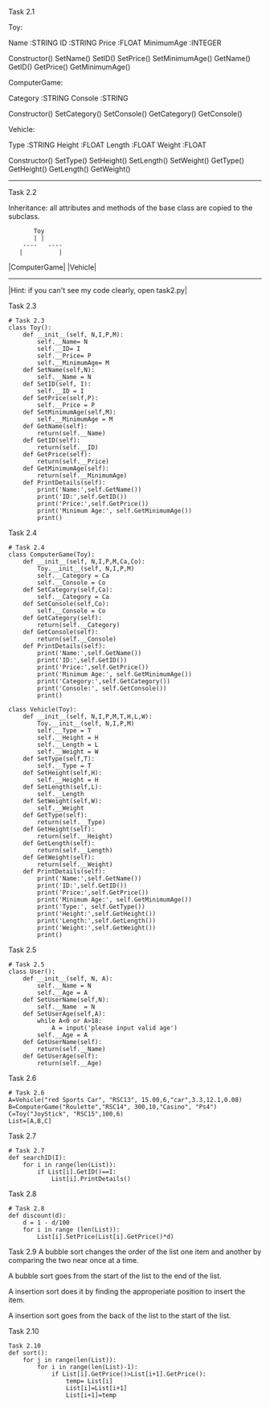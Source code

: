 Task 2.1

Toy:
 
Name       :STRING
ID         :STRING
Price      :FLOAT
MinimumAge :INTEGER

Constructor()
SetName()
SetID()
SetPrice()
SetMinimumAge()
GetName()
GetID()
GetPrice()
GetMinimumAge()


ComputerGame:

Category   :STRING
Console    :STRING

Constructor()
SetCategory()
SetConsole()
GetCategory()
GetConsole() 


Vehicle:

Type       :STRING 
Height     :FLOAT
Length     :FLOAT
Weight     :FLOAT

Constructor()
SetType()
SetHeight()
SetLength()
SetWeight()
GetType()
GetHeight()
GetLength()
GetWeight()

----------------------------------------------------------------

Task 2.2

Inheritance: all attributes and methods of the base class are copied to the subclass.

           Toy
           | |
        ----   ----
       |          |
|ComputerGame| |Vehicle|

----------------------------------------------------------------



|Hint: if you can't see my code clearly, open task2.py| 

Task 2.3
```
# Task 2.3
class Toy():
    def __init__(self, N,I,P,M):
        self.__Name= N
        self.__ID= I
        self.__Price= P
        self.__MinimumAge= M
    def SetName(self,N):
        self.__Name = N
    def SetID(self, I):
        self.__ID = I
    def SetPrice(self,P):
        self.__Price = P
    def SetMinimumAge(self,M):
        self.__MinimumAge = M
    def GetName(self):
        return(self.__Name)
    def GetID(self):
        return(self.__ID)
    def GetPrice(self):
        return(self.__Price)
    def GetMinimumAge(self):
        return(self.__MinimumAge)
    def PrintDetails(self):
        print('Name:',self.GetName())
        print('ID:',self.GetID())
        print('Price:',self.GetPrice())
        print('Minimum Age:', self.GetMinimumAge())
        print()
```

Task 2.4
```
# Task 2.4
class ComputerGame(Toy):
    def __init__(self, N,I,P,M,Ca,Co):
        Toy.__init__(self, N,I,P,M)
        self.__Category = Ca
        self.__Console = Co
    def SetCategory(self,Ca):
        self.__Category = Ca
    def SetConsole(self,Co):
        self.__Console = Co
    def GetCategory(self):
        return(self.__Category)
    def GetConsole(self):
        return(self.__Console)
    def PrintDetails(self):
        print('Name:',self.GetName())
        print('ID:',self.GetID())
        print('Price:',self.GetPrice())
        print('Minimum Age:', self.GetMinimumAge())
        print('Category:',self.GetCategory())
        print('Console:', self.GetConsole())
        print()
    
class Vehicle(Toy):
    def __init__(self, N,I,P,M,T,H,L,W):
        Toy.__init__(self, N,I,P,M)
        self.__Type = T
        self.__Height = H
        self.__Length = L
        self.__Weight = W
    def SetType(self,T):
        self.__Type = T
    def SetHeight(self,H):
        self.__Height = H
    def SetLength(self,L):
        self.__Length
    def SetWeight(self,W):
        self.__Weight
    def GetType(self):
        return(self.__Type)
    def GetHeight(self):
        return(self.__Height)
    def GetLength(self):
        return(self.__Length)
    def GetWeight(self):
        return(self.__Weight)
    def PrintDetails(self):
        print('Name:',self.GetName())
        print('ID:',self.GetID())
        print('Price:',self.GetPrice())
        print('Minimum Age:', self.GetMinimumAge())
        print('Type:', self.GetType())
        print('Height:',self.GetHeight())
        print('Length:',self.GetLength())
        print('Weight:',self.GetWeight())
        print()
```

Task 2.5
```
# Task 2.5
class User():
    def __init__(self, N, A):
        self.__Name = N
        self.__Age = A
    def SetUserName(self,N):
        self.__Name  = N
    def SetUserAge(self,A):
        while A<0 or A>18:
            A = input('please input valid age')
        self.__Age = A 
    def GetUserName(self):
        return(self.__Name)
    def GetUserAge(self):
        return(self.__Age)
```
Task 2.6
```
# Task 2.6
A=Vehicle("red Sports Car", "RSC13", 15.00,6,"car",3.3,12.1,0.08)
B=ComputerGame("Roulette","RSC14", 300,10,"Casino", "Ps4")
C=Toy("JoyStick", "RSC15",100,6)
List=[A,B,C]
```

Task 2.7
```
# Task 2.7
def searchID(I):
    for i in range(len(List)):
        if List[i].GetID()==I:
            List[i].PrintDetails()

```
Task 2.8
```
# Task 2.8
def discount(d):
    d = 1 - d/100
    for i in range (len(List)):
        List[i].SetPrice(List[i].GetPrice()*d)

```

Task 2.9
A bubble sort changes the order of the list one item and another by comparing the two near once at a time.
 
A bubble sort goes from the start of the list to the end  of the list.
 
A insertion sort does it by finding the approperiate position to insert the item.
 
A insertion sort goes from the back of the list to the start of the list.


Task 2.10
```
Task 2.10
def sort():
    for j in range(len(List)):
        for i in range(len(List)-1):
            if List[i].GetPrice()>List[i+1].GetPrice():
                temp= List[i]
                List[i]=List[i+1]
                List[i+1]=temp
```

